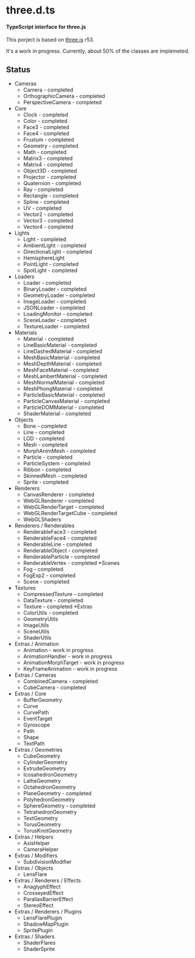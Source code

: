 three.d.ts
====
#### TypeScript interface for three.js ####

This porject is based on [three.js](http://mrdoob.github.com/three.js/) r53.

It's a work in progress. 
Currently, about 50% of the classes are implemeted.

## Status 

* Cameras
    * Camera - completed
    * OrthographicCamera - completed
    * PerspectiveCamera - completed
* Core
    * Clock - completed
    * Color - completed
    * Face3 - completed
    * Face4 - completed
    * Frustum - completed
    * Geometry - completed
    * Math - completed
    * Matrix3 - completed
    * Matrix4 - completed
    * Object3D - completed
    * Projector - completed
    * Quaternion - completed
    * Ray - completed
    * Rectangle - completed
    * Spline - completed
    * UV - completed
    * Vector2 - completed
    * Vector3 - completed
    * Vector4 - completed
* Lights
	* Light - completed
    * AmbientLight - completed
    * DirectionalLight - completed
    * HemisphereLight
    * PointLight - completed
    * SpotLight - completed
* Loaders
    * Loader - completed
    * BinaryLoader - completed
    * GeometryLoader - completed
    * ImageLoader - completed
    * JSONLoader - completed
    * LoadingMonitor - completed
    * SceneLoader - completed
    * TextureLoader - completed
* Materials
    * Material - completed
    * LineBasicMaterial - completed
    * LineDashedMaterial - completed
    * MeshBasicMaterial - completed
    * MeshDepthMaterial - completed
    * MeshFaceMaterial - completed
    * MeshLambertMaterial - completed
    * MeshNormalMaterial - completed
    * MeshPhongMaterial - completed
    * ParticleBasicMaterial - completed
    * ParticleCanvasMaterial - completed
    * ParticleDOMMaterial - completed
    * ShaderMaterial - completed
* Objects
    * Bone - completed
    * Line - completed
    * LOD - completed
    * Mesh - completed
    * MorphAnimMesh - completed
    * Particle - completed
    * ParticleSystem - completed
    * Ribbon - completed
    * SkinnedMesh - completed
    * Sprite - completed
* Renderers
    * CanvasRenderer - completed
    * WebGLRenderer - completed
    * WebGLRenderTarget - completed
    * WebGLRenderTargetCube - completed
    * WebGLShaders
* Renderers / Renderables
    * RenderableFace3 - completed
    * RenderableFace4 - completed
    * RenderableLine - completed
    * RenderableObject - completed
    * RenderableParticle - completed
    * RenderableVertex - completed
*Scenes
    * Fog - completed
    * FogExp2 - completed
    * Scene - completed
* Textures
	* CompressedTexture - completed 
    * DataTexture - completed
    * Texture - completed
*Extras
    * ColorUtils - completed
    * GeometryUtils
    * ImageUtils
    * SceneUtils
    * ShaderUtils
* Extras / Animation
    * Animation - work in progress
    * AnimationHandler - work in progress
    * AnimationMorphTarget - work in progress
    * KeyFrameAnimation - work in progress
* Extras / Cameras
    * CombinedCamera - completed
    * CubeCamera - completed
* Extras / Core
    * BufferGeometry
    * Curve
    * CurvePath
    * EventTarget
    * Gyroscope
    * Path
    * Shape
    * TextPath
* Extras / Geometries
    * CubeGeometry
    * CylinderGeometry
    * ExtrudeGeometry
    * IcosahedronGeometry
    * LatheGeometry
    * OctahedronGeometry
    * PlaneGeometry - completed
    * PolyhedronGeometry
    * SphereGeometry - completed
    * TetrahedronGeometry
    * TextGeometry
    * TorusGeometry
    * TorusKnotGeometry
* Extras / Helpers
    * AxisHelper
    * CameraHelper
* Extras / Modifiers
    * SubdivisionModifier
* Extras / Objects
    * LensFlare
* Extras / Renderers / Effects
    * AnaglyphEffect
    * CrosseyedEffect
    * ParallaxBarrierEffect
    * StereoEffect
* Extras / Renderers / Plugins
    * LensFlarePlugin
    * ShadowMapPlugin
    * SpritePlugin
* Extras / Shaders
    * ShaderFlares
    * ShaderSprite
